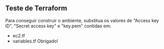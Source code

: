 ## Teste de Terraform ##
Para conseguir construir o ambiente, substitua os valores de "Access key ID", "Secret access key" e "key.pem" contidas em:
 * ec2.tf
 * variables.tf
Obrigado!

